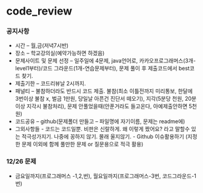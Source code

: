 # code_review 
### 공지사항
* 시간 – 월,금(저녁7시반)
* 장소 – 학교강의실(예약가능하면 하겠음)
* 문제사이트 및 문제 선정 – 일주일에 4문제, java언어로, 카카오프로그래머스(3개-level1부터)/코드 그라운드(1개-연습문제부터), 문제 풀이 후 제출코드에서 best코드 찾기.
* 제출기한 – 코드리뷰날 2시까지.
* 패널티 – 불참하더라도 반드시 코드 제출. 불참(최소 이틀전까지 미리통보, 한달에 3번이상 불참 x, 벌금 1만원, 당일날 아픈건 진단서 떼오기), 지각(5분당 천원, 20분이상 지각시 불참처리), 문제 안풀었을때(안푼거라도 들고온다, 아예제출안하면 5천원)
* 코드공유 – github(문제폴더 만들고 – 파일명에 자기이름, 문제는 readme에)
* 그외사항들 - 코드는 코드일뿐. 비판은 신랄하게. 왜 이렇게 짰어요? 라고 말할수 있는 적극성가지기. 나중에 꽁하지 않기. 몰래 울지않기.
            - Github 이슈활용하기 (지정한 문제 이외에 함께 풀만한 문제 or 질문용으로 적극 활용)

### 12/26 문제
* 금요일까지(프로그래머스 -1,2,번), 월요일까지(프로그래머스-3번, 코드그라운드-1번)
